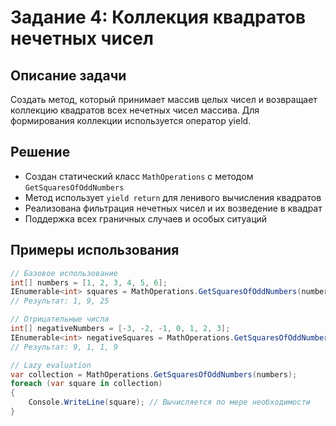 # Задание 4: Коллекция квадратов нечетных чисел

## Описание задачи
Создать метод, который принимает массив целых чисел и возвращает коллекцию квадратов всех нечетных чисел массива. Для формирования коллекции используется оператор yield.

## Решение
- Создан статический класс `MathOperations` с методом `GetSquaresOfOddNumbers`
- Метод использует `yield return` для ленивого вычисления квадратов
- Реализована фильтрация нечетных чисел и их возведение в квадрат
- Поддержка всех граничных случаев и особых ситуаций

## Примеры использования
```csharp
// Базовое использование
int[] numbers = [1, 2, 3, 4, 5, 6];
IEnumerable<int> squares = MathOperations.GetSquaresOfOddNumbers(numbers);
// Результат: 1, 9, 25

// Отрицательные числа
int[] negativeNumbers = [-3, -2, -1, 0, 1, 2, 3];
IEnumerable<int> negativeSquares = MathOperations.GetSquaresOfOddNumbers(negativeNumbers);
// Результат: 9, 1, 1, 9

// Lazy evaluation
var collection = MathOperations.GetSquaresOfOddNumbers(numbers);
foreach (var square in collection)
{
    Console.WriteLine(square); // Вычисляется по мере необходимости
}
```
